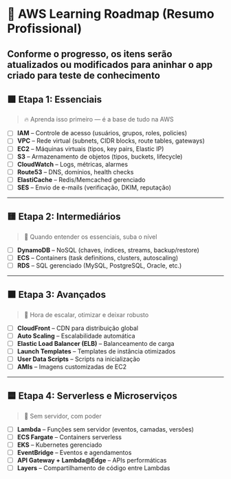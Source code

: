 # 🧠 AWS Learning Roadmap (Resumo Profissional)

## Conforme o progresso, os itens serão atualizados ou modificados para aninhar o app criado para teste de conhecimento

## 🟩 Etapa 1: Essenciais

> 🔥 Aprenda isso primeiro — é a base de tudo na AWS
> 
- [ ]  **IAM** – Controle de acesso (usuários, grupos, roles, policies)
- [ ]  **VPC** – Rede virtual (subnets, CIDR blocks, route tables, gateways)
- [ ]  **EC2** – Máquinas virtuais (tipos, key pairs, Elastic IP)
- [ ]  **S3** – Armazenamento de objetos (tipos, buckets, lifecycle)
- [ ]  **CloudWatch** – Logs, métricas, alarmes
- [ ]  **Route53** – DNS, domínios, health checks
- [ ]  **ElastiCache** – Redis/Memcached gerenciado
- [ ]  **SES** – Envio de e-mails (verificação, DKIM, reputação)

---

## 🟨 Etapa 2: Intermediários

> 🌱 Quando entender os essenciais, suba o nível
> 
- [ ]  **DynamoDB** – NoSQL (chaves, índices, streams, backup/restore)
- [ ]  **ECS** – Containers (task definitions, clusters, autoscaling)
- [ ]  **RDS** – SQL gerenciado (MySQL, PostgreSQL, Oracle, etc.)

---

## 🟧 Etapa 3: Avançados

> 🚀 Hora de escalar, otimizar e deixar robusto
> 
- [ ]  **CloudFront** – CDN para distribuição global
- [ ]  **Auto Scaling** – Escalabilidade automática
- [ ]  **Elastic Load Balancer (ELB)** – Balanceamento de carga
- [ ]  **Launch Templates** – Templates de instância otimizados
- [ ]  **User Data Scripts** – Scripts na inicialização
- [ ]  **AMIs** – Imagens customizadas de EC2

---

## 🟦 Etapa 4: Serverless e Microserviços

> 🧬 Sem servidor, com poder
> 
- [ ]  **Lambda** – Funções sem servidor (eventos, camadas, versões)
- [ ]  **ECS Fargate** – Containers serverless
- [ ]  **EKS** – Kubernetes gerenciado
- [ ]  **EventBridge** – Eventos e agendamentos
- [ ]  **API Gateway + Lambda@Edge** – APIs performáticas
- [ ]  **Layers** – Compartilhamento de código entre Lambdas
